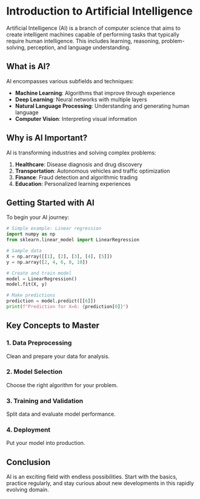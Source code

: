 # Introduction to Artificial Intelligence

Artificial Intelligence (AI) is a branch of computer science that aims to create intelligent machines capable of performing tasks that typically require human intelligence. This includes learning, reasoning, problem-solving, perception, and language understanding.

## What is AI?

AI encompasses various subfields and techniques:

- **Machine Learning**: Algorithms that improve through experience
- **Deep Learning**: Neural networks with multiple layers
- **Natural Language Processing**: Understanding and generating human language
- **Computer Vision**: Interpreting visual information

## Why is AI Important?

AI is transforming industries and solving complex problems:

1. **Healthcare**: Disease diagnosis and drug discovery
2. **Transportation**: Autonomous vehicles and traffic optimization
3. **Finance**: Fraud detection and algorithmic trading
4. **Education**: Personalized learning experiences

## Getting Started with AI

To begin your AI journey:

```python
# Simple example: Linear regression
import numpy as np
from sklearn.linear_model import LinearRegression

# Sample data
X = np.array([[1], [2], [3], [4], [5]])
y = np.array([2, 4, 6, 8, 10])

# Create and train model
model = LinearRegression()
model.fit(X, y)

# Make predictions
prediction = model.predict([[6]])
print(f"Prediction for X=6: {prediction[0]}")
```

## Key Concepts to Master

### 1. Data Preprocessing
Clean and prepare your data for analysis.

### 2. Model Selection
Choose the right algorithm for your problem.

### 3. Training and Validation
Split data and evaluate model performance.

### 4. Deployment
Put your model into production.

## Conclusion

AI is an exciting field with endless possibilities. Start with the basics, practice regularly, and stay curious about new developments in this rapidly evolving domain.